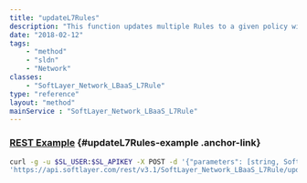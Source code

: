 ```yaml
---
title: "updateL7Rules"
description: "This function updates multiple Rules to a given policy with all the details for rules. "
date: "2018-02-12"
tags:
    - "method"
    - "sldn"
    - "Network"
classes:
    - "SoftLayer_Network_LBaaS_L7Rule"
type: "reference"
layout: "method"
mainService : "SoftLayer_Network_LBaaS_L7Rule"
---
```


### [REST Example](#updateL7Rules-example) <a href="/article/rest/"><i class="fas fa-question"></i></a> {#updateL7Rules-example .anchor-link} 
```bash
curl -g -u $SL_USER:$SL_APIKEY -X POST -d '{"parameters": [string, SoftLayer_Network_LBaaS_L7Rule]}' \
'https://api.softlayer.com/rest/v3.1/SoftLayer_Network_LBaaS_L7Rule/updateL7Rules'
```
